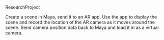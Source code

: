 ResearchProject

Create a scene in Maya, send it to an AR app.
Use the app to display the scene and record the location of the AR camera as it moves around the scene.
Send camera position data back to Maya and load it in as a virtual camera.
